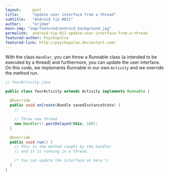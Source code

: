 ```yaml
---
layout:     post
title:      "Update user interface from a thread"
subtitle:   "Android tip #011"
author:     "eridem"
main-img: "img/featured/android_background.jpg"
permalink:  android-tip-011-update-user-interface-from-a-thread
featured-author: Psychopulse
featured-link: http://psychopulse.deviantart.com/
---
```


With the class `Handler`, you can throw a Runnable class (a intended to be executed by a thread) and furthermore, you can update the user interface. On this code, we implements Runnable in our own `Activity` and we override the method run.

```java
// YourActivity.java

public class YourActivity extends Activity implements Runnable {
  
  @Override
  public void onCreate(Bundle savedInstanceState) {
    // ...

    // Throw new thread
    new Handler().postDelayed(this, 100);
  }

  @Override
  public void run() {
    // This is the method caught by the handler
    // and it is running in a thread.

    /* You can update the interface on here */  
  }
}
```